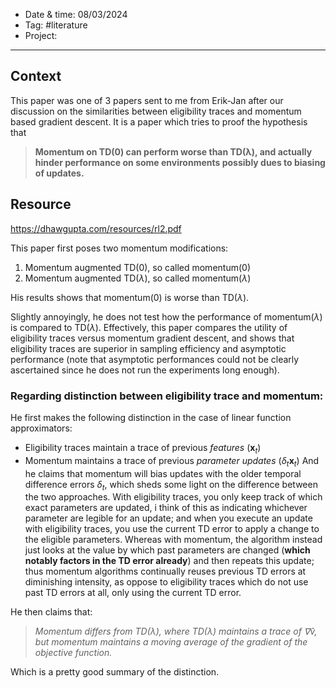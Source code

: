 
- Date & time: 08/03/2024
- Tag: #literature
- Project:

---

## Context

This paper was one of 3 papers sent to me from Erik-Jan after our discussion on the similarities between eligibility traces and momentum based gradient descent. It is a paper which tries to proof the hypothesis that 

> **Momentum on TD(0) can perform worse than TD(λ), and actually hinder performance on some environments possibly dues to biasing of updates.**

## Resource 

https://dhawgupta.com/resources/rl2.pdf

This paper first poses two momentum modifications:
1. Momentum augmented TD(0), so called momentum(0)
2. Momentum augmented TD($\lambda$), so called momentum($\lambda$)

His results shows that momentum(0) is worse than TD($\lambda$).

Slightly annoyingly, he does not test how the performance of momentum($\lambda$) is compared to TD($\lambda$). Effectively, this paper compares the utility of eligibility traces versus momentum gradient descent, and shows that eligibility traces are superior in sampling efficiency and asymptotic performance (note that asymptotic performances could not be clearly ascertained since he does not run the experiments long enough).


### Regarding distinction between eligibility trace and momentum:

He first makes the following distinction in the case of linear function approximators:
- Eligibility traces maintain a trace of previous *features* ($\mathbf{x}_t$)
- Momentum maintains a trace of previous *parameter updates* ($\delta_t \mathbf{x}_t$)
And he claims that momentum will bias updates with the older temporal difference errors $\delta_{t}$, which sheds some light on the difference between the two approaches. With eligibility traces, you only keep track of which exact parameters are updated, i think of this as indicating whichever parameter are legible for an update; and when you execute an update with eligibility traces, you use the current TD error to apply a change to the eligible parameters. Whereas with momentum, the algorithm instead just looks at the value by which past parameters are changed (**which notably factors in the TD error already**) and then repeats this update; thus momentum algorithms continually reuses previous TD errors at diminishing intensity, as oppose to eligibility traces which do not use past TD errors at all, only using the current TD error.

He then claims that:

> *Momentum differs from TD($\lambda$), where TD($\lambda$) maintains a trace of $\nabla \hat{v}$, but momentum maintains a moving average of the gradient of the objective function.*

Which is a pretty good summary of the distinction.